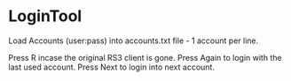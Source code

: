 # LoginTool

Load Accounts (user:pass) into accounts.txt file - 1 account per line.

Press R incase the original RS3 client is gone. 
Press Again to login with the last used account.
Press Next to login into next account.
